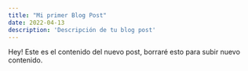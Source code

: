 ```yaml
---
title: "Mi primer Blog Post"
date: 2022-04-13
description: 'Descripción de tu blog post'
---
```


Hey! Este es el contenido del nuevo post, borraré esto para subir nuevo contenido.
